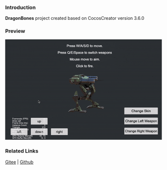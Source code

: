 ### Introduction
**DragonBones** project created based on CocosCreator version 3.6.0 

### Preview
![image](../../../gif/202203/2022030405.gif)

### Related Links
[Gitee](https://gitee.com/mirrors_cocos-creator/test-cases-3d/tree/v3.0/assets/cases/dragonbones) | [Github](https://github.com/cocos-creator/test-cases-3d/tree/v3.0/assets/cases/dragonbones)